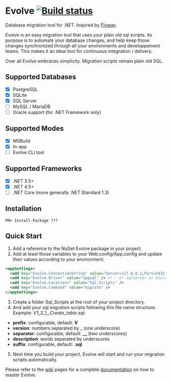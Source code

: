 # Evolve [![Build status](https://ci.appveyor.com/api/projects/status/oj9wf4bk0p0npggu?svg=true)](https://ci.appveyor.com/project/lecaillon/evolve)
Database migration tool for .NET. Inspired by [Flyway](https://flywaydb.org/).

Evolve is an easy migration tool that uses your plain old sql scripts. Its purpose is to automate your database changes, and help keep those changes synchronized through all your environments and developpement teams.
This makes it an ideal tool for continuous integration / delivery.

Over all Evolve embraces simplicity. Migration scripts remain plain old SQL.

## Supported Databases
- [x] PostgreSQL
- [x] SQLite
- [x] SQL Server
- [ ] MySQL / MariaDB
- [ ] Oracle support (for .NET Framework only)

## Supported Modes
- [x] MSBuild
- [x] In-app
- [ ] Evolve CLI tool

## Supported Frameworks
- [x] .NET 3.5+
- [x] .NET 4.5+
- [ ] .NET Core (more generally .NET Standard 1.3)

## Installation
```
PM> Install-Package ???
```

## Quick Start
1. Add a reference to the NuGet Evolve package in your project.
2. Add at least those variables to your Web.config/App.config and update their values according to your environment:
```xml
<appSettings>
  <add key="Evolve.ConnectionString" value="Server=127.0.0.1;Port=5432;Database=my_db;User Id=postgres;Password=postgres;" />
  <add key="Evolve.Driver" value="npgsql" /> <!-- or sqlserver or microsoftdatasqlite or sqlite or mysql or mariadb -->
  <add key="Evolve.Locations" value="Sql_Scripts" />
  <add key="Evolve.Command" value="migrate" />
</appSettings>
```
3. Create a folder *Sql_Scripts* at the root of your project directory.
4. And add your sql migration scripts following this file name structure. Example: *V1_3_1__Create_table.sql*:
- **prefix**: configurable, default: **V**
- **version**: numbers separated by _ (one underscore)
- **separator**: configurable, default: **__** (two underscores)
- **description**: words separated by underscores
- **suffix**: configurable, default: **.sql** 
5. Next time you build your project, Evolve will start and run your migration scripts automatically.

Please refer to the [wiki](https://github.com/lecaillon/Evolve/wiki) pages for a complete [documentation](https://github.com/lecaillon/Evolve/wiki) on how to master Evolve.
